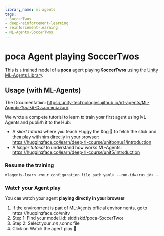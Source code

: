 ```yaml
---
library_name: ml-agents
tags:
- SoccerTwos
- deep-reinforcement-learning
- reinforcement-learning
- ML-Agents-SoccerTwos
---
```


  # **poca** Agent playing **SoccerTwos**
  This is a trained model of a **poca** agent playing **SoccerTwos**
  using the [Unity ML-Agents Library](https://github.com/Unity-Technologies/ml-agents).

  ## Usage (with ML-Agents)
  The Documentation: https://unity-technologies.github.io/ml-agents/ML-Agents-Toolkit-Documentation/

  We wrote a complete tutorial to learn to train your first agent using ML-Agents and publish it to the Hub:
  - A *short tutorial* where you teach Huggy the Dog 🐶 to fetch the stick and then play with him directly in your
  browser: https://huggingface.co/learn/deep-rl-course/unitbonus1/introduction
  - A *longer tutorial* to understand how works ML-Agents:
  https://huggingface.co/learn/deep-rl-course/unit5/introduction

  ### Resume the training
  ```bash
  mlagents-learn <your_configuration_file_path.yaml> --run-id=<run_id> --resume
  ```

  ### Watch your Agent play
  You can watch your agent **playing directly in your browser**

  1. If the environment is part of ML-Agents official environments, go to https://huggingface.co/unity
  2. Step 1: Find your model_id: siddiskid/poca-SoccerTwos
  3. Step 2: Select your *.nn /*.onnx file
  4. Click on Watch the agent play 👀
  